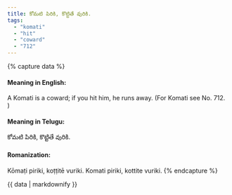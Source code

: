 ```yaml
---
title: కోమటి పిరికి, కొట్టితే వురికి.
tags:
  - "komati"
  - "hit"
  - "coward"
  - "712"
---
```


{% capture data %}
#### Meaning in English:
A Komati is a coward; if you hit him, he runs away.
(For Komati see No. 712. )

#### Meaning in Telugu:
కోమటి పిరికి, కొట్టితే వురికి.

#### Romanization:
Kōmaṭi piriki, koṭṭitē vuriki.
Komati piriki, kottite vuriki.
{% endcapture %}

{{ data | markdownify }}

